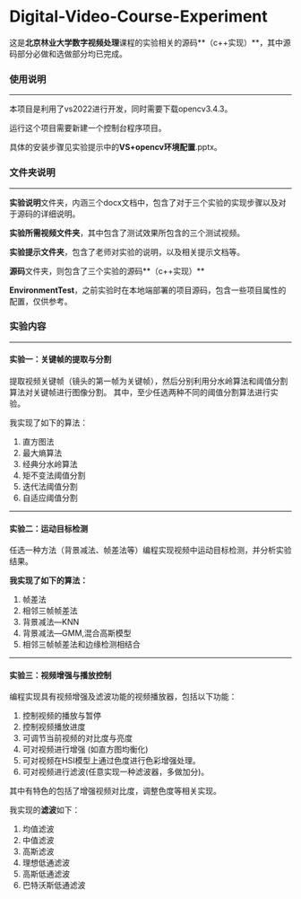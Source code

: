 # Digital-Video-Course-Experiment
这是**北京林业大学数字视频处理**课程的实验相关的源码**（c++实现）**，其中源码部分必做和选做部分均已完成。

### 使用说明

------

本项目是利用了vs2022进行开发，同时需要下载opencv3.4.3。

运行这个项目需要新建一个控制台程序项目。

具体的安装步骤见实验提示中的**VS+opencv环境配置**.pptx。



### 文件夹说明

------

**实验说明**文件夹，内涵三个docx文档中，包含了对于三个实验的实现步骤以及对于源码的详细说明。

**实验所需视频文件夹**，其中包含了测试效果所包含的三个测试视频。

**实验提示文件夹**，包含了老师对实验的说明，以及相关提示文档等。

**源码**文件夹，则包含了三个实验的源码**（c++实现）**

**EnvironmentTest**，之前实验时在本地端部署的项目源码，包含一些项目属性的配置，仅供参考。

### **实验内容**

------

#### **实验一**：关键帧的提取与分割

提取视频关键帧（镜头的第一帧为关键帧），然后分别利用分水岭算法和阈值分割算法对关键帧进行图像分割。 其中，至少任选两种不同的阈值分割算法进行实验。

我实现了如下的算法：

1.  直方图法
2. 最大熵算法
3. 经典分水岭算法
4. 矩不变法阈值分割
5. 迭代法阈值分割
6. 自适应阈值分割

------

#### 实验二：运动目标检测

任选一种方法（背景减法、帧差法等）编程实现视频中运动目标检测，并分析实验结果。

**我实现了如下的算法：**

1. 帧差法
2. 相邻三帧帧差法
3. 背景减法—KNN
4.  背景减法—GMM,混合高斯模型
5. 相邻三帧帧差法和边缘检测相结合

------

#### **实验三：视频增强与播放控制**

编程实现具有视频增强及滤波功能的视频播放器，包括以下功能：

1. 控制视频的播放与暂停
2. 控制视频播放进度
3. 可调节当前视频的对比度与亮度
4. 可对视频进行增强 (如直方图均衡化)
5. 可对视频在HSI模型上通过色度进行色彩增强处理。
6. 可对视频进行滤波(任意实现一种滤波器，多做加分)。

其中有特色的包括了增强视频对比度，调整色度等相关实现。

我实现的**滤波**如下：

1. 均值滤波
2. 中值滤波
3. 高斯滤波
4. 理想低通滤波
5. 高斯低通滤波
6. 巴特沃斯低通滤波
